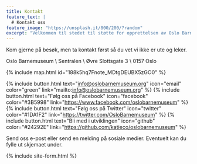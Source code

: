```yaml
---
title: Kontakt
feature_text: |
  # Kontakt oss
feature_image: "https://unsplash.it/800/200/?random"
excerpt: "Velkommen til stedet til støtte for opprettelsen av Oslo Barnemuseum!"
---
```


Kom gjerne på besøk, men ta kontakt først så du vet vi ikke er ute og leker.

Oslo Barnemuseum \\
Sentralen \\
Øvre Slottsgate 3 \\
0157 Oslo


{% include map.html id="188k5hq7Fnote_MDtgDEUBX5zGO0" %}


 {% include button.html text="info@oslobarnemuseum.org" icon="email" color="green" link="mailto:info@oslobarnemuseum.org" %}  {% include button.html text="Følg oss på Facebook" icon="facebook" color="#3B5998" link="https://www.facebook.com/oslobarnemuseum" %} {% include button.html text="Følg oss på Twitter" icon="twitter" color="#1DA1F2" link="https://twitter.com/OsloBarnemuseum" %}  {% include button.html text="Bli med i utviklingen" icon="github" color="#24292E" link="https://github.com/katieco/oslobarnemuseum" %}


 Send oss e-post eller send en melding på sosiale medier. Eventuelt kan du fylle ut skjemaet under.

{% include site-form.html %}
